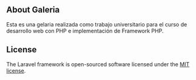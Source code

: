 ## About Galeria

Esta es una gelaria realizada como trabajo universitario para el curso de desarrollo web con PHP e implementación de Framework PHP.

## License

The Laravel framework is open-sourced software licensed under the [MIT license](https://opensource.org/licenses/MIT).
